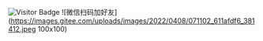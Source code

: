 ![Visitor Badge](https://visitor-badge.laobi.icu/badge?page_id=leorian.leorian)
![微信扫码加好友](https://images.gitee.com/uploads/images/2022/0408/071102_611afdf6_381412.jpeg 100x100)
